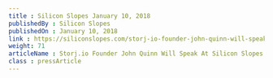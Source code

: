 ```yaml
---
title : Silicon Slopes January 10, 2018
publishedBy : Silicon Slopes
publishedOn : January 10, 2018
link : https://siliconslopes.com/storj-io-founder-john-quinn-will-speak-at-silicon-slopes-tech-summit-2018-11a6d96417c
weight: 71
articleName : Storj.io Founder John Quinn Will Speak At Silicon Slopes Tech Summit 2018
class : pressArticle
---
```

